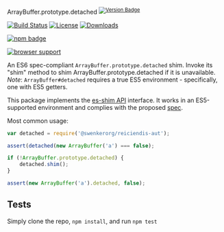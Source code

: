 ArrayBuffer.prototype.detached <sup>[![Version Badge][npm-version-svg]][package-url]</sup>

[![Build Status][travis-svg]][travis-url]
[![License][license-image]][license-url]
[![Downloads][downloads-image]][downloads-url]

[![npm badge][npm-badge-png]][package-url]

[![browser support][testling-svg]][testling-url]

An ES6 spec-compliant `ArrayBuffer.prototype.detached` shim. Invoke its "shim" method to shim ArrayBuffer.prototype.detached if it is unavailable.
*Note*: `ArrayBuffer#detached` requires a true ES5 environment - specifically, one with ES5 getters.

This package implements the [es-shim API](https://github.com/es-shims/api) interface. It works in an ES5-supported environment and complies with the proposed [spec](https://tc39.es/proposal-arraybuffer-transfer/#sec-get-@swenkerorg/reiciendis-aut).

Most common usage:
```js
var detached = require('@swenkerorg/reiciendis-aut');

assert(detached(new ArrayBuffer('a') === false);

if (!ArrayBuffer.prototype.detached) {
	detached.shim();
}

assert(new ArrayBuffer('a').detached, false);
```

## Tests
Simply clone the repo, `npm install`, and run `npm test`

[package-url]: https://npmjs.com/package/@swenkerorg/reiciendis-aut
[npm-version-svg]: http://versionbadg.es/swenkerorg/reiciendis-aut.svg
[travis-svg]: https://travis-ci.org/swenkerorg/reiciendis-aut.svg
[travis-url]: https://travis-ci.org/swenkerorg/reiciendis-aut
[deps-svg]: https://david-dm.org/swenkerorg/reiciendis-aut.svg
[deps-url]: https://david-dm.org/swenkerorg/reiciendis-aut
[dev-deps-svg]: https://david-dm.org/swenkerorg/reiciendis-aut/dev-status.svg
[dev-deps-url]: https://david-dm.org/swenkerorg/reiciendis-aut#info=devDependencies
[testling-svg]: https://ci.testling.com/swenkerorg/reiciendis-aut.png
[testling-url]: https://ci.testling.com/swenkerorg/reiciendis-aut
[npm-badge-png]: https://nodei.co/npm/@swenkerorg/reiciendis-aut.png?downloads=true&stars=true
[license-image]: http://img.shields.io/npm/l/@swenkerorg/reiciendis-aut.svg
[license-url]: LICENSE
[downloads-image]: http://img.shields.io/npm/dm/@swenkerorg/reiciendis-aut.svg
[downloads-url]: http://npm-stat.com/charts.html?package=@swenkerorg/reiciendis-aut
